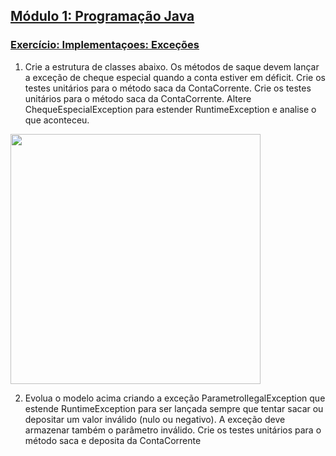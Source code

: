 ## [Módulo 1: Programação Java](https://aula-java.github.io/aulas/modulo-1.html)

### [Exercício: Implementaçoes: Exceções](https://aula-java.github.io/aulas/implementacao/#/2)

1. Crie a estrutura de classes abaixo. Os métodos de saque devem lançar a exceção de cheque especial quando a conta estiver em déficit.
Crie os testes unitários para o método saca da ContaCorrente. Crie os testes unitários para o método saca da ContaCorrente. Altere ChequeEspecialException para estender RuntimeException e analise o que aconteceu.

<img height="400" src="https://aula-java.github.io/aulas/implementacao/excecoes/exerc-1.png">

2. Evolua o modelo acima criando a exceção ParametroIlegalException que estende RuntimeException para ser lançada sempre que tentar sacar ou depositar um valor inválido (nulo ou negativo). A exceção deve armazenar também o parâmetro inválido. Crie os testes unitários para o método saca e deposita da ContaCorrente
